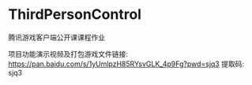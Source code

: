 # ThirdPersonControl
腾讯游戏客户端公开课课程作业

项目功能演示视频及打包游戏文件链接: https://pan.baidu.com/s/1yUmlpzH85RYsvGLK_4p9Fg?pwd=sjq3 提取码: sjq3
